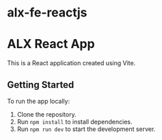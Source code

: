 # alx-fe-reactjs
# ALX React App

This is a React application created using Vite.

## Getting Started

To run the app locally:

1. Clone the repository.
2. Run `npm install` to install dependencies.
3. Run `npm run dev` to start the development server.

